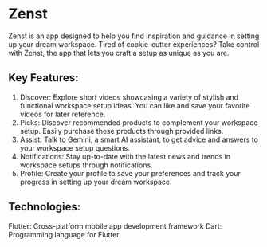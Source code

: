 # Zenst

Zenst is an app designed to help you find inspiration and guidance in setting up your dream workspace. Tired of cookie-cutter experiences? Take control with Zenst, the app that lets you craft a setup as unique as you are.

## Key Features:

1. Discover: Explore short videos showcasing a variety of stylish and functional workspace setup ideas. You can like and save your favorite videos for later reference.
2. Picks: Discover recommended products to complement your workspace setup. Easily purchase these products through provided links.
3. Assist: Talk to Gemini, a smart AI assistant, to get advice and answers to your workspace setup questions.
4. Notifications: Stay up-to-date with the latest news and trends in workspace setups through notifications.
5. Profile: Create your profile to save your preferences and track your progress in setting up your dream workspace.

## Technologies:

Flutter: Cross-platform mobile app development framework
Dart: Programming language for Flutter
